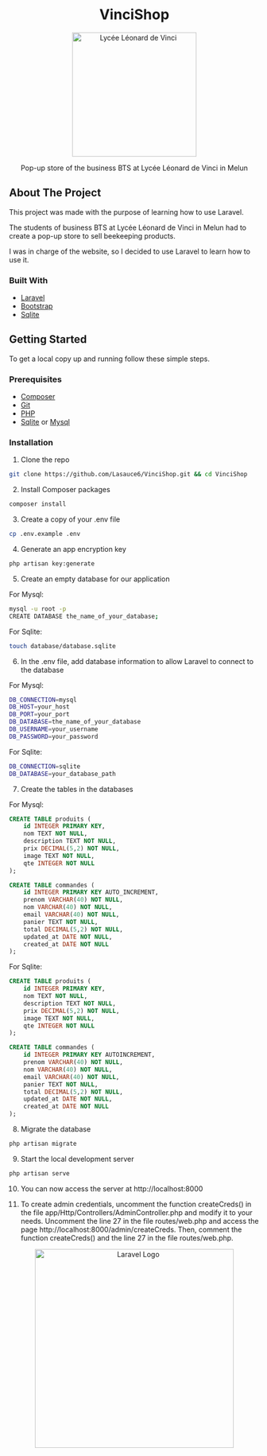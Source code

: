 <div align="center">
    <h1>VinciShop</h1>
    <p align="center"><a href="https://www.vinci-melun.org/" target="_blank"><img src="https://raw.githubusercontent.com/Lasauce6/VinciShop/master/storage/app/imgs/logo.svg" width="250" alt="Lycée Léonard de Vinci"></a></p>
    <p>Pop-up store of the business BTS at Lycée Léonard de Vinci in Melun</p>
</div>

## About The Project

This project was made with the purpose of learning how to use Laravel.

The students of business BTS at Lycée Léonard de Vinci in Melun had to create a pop-up store to sell beekeeping products.

I was in charge of the website, so I decided to use Laravel to learn how to use it.

### Built With

- [Laravel](https://laravel.com/)
- [Bootstrap](https://getbootstrap.com)
- [Sqlite](https://www.sqlite.org/index.html)

## Getting Started

To get a local copy up and running follow these simple steps.

### Prerequisites

- [Composer](https://getcomposer.org/)
- [Git](https://git-scm.com/)
- [PHP](https://www.php.net/)
- [Sqlite](https://www.sqlite.org/index.html) or [Mysql](https://www.mysql.com/fr/)

### Installation

1. Clone the repo

```sh
git clone https://github.com/Lasauce6/VinciShop.git && cd VinciShop
```

2. Install Composer packages

```sh
composer install
```

3. Create a copy of your .env file

```sh
cp .env.example .env
```

4. Generate an app encryption key

```sh
php artisan key:generate
```

5. Create an empty database for our application

For Mysql:
```sh
mysql -u root -p
CREATE DATABASE the_name_of_your_database;
```

For Sqlite:
```sh
touch database/database.sqlite
```

6. In the .env file, add database information to allow Laravel to connect to the database

For Mysql:
```sh
DB_CONNECTION=mysql
DB_HOST=your_host
DB_PORT=your_port
DB_DATABASE=the_name_of_your_database
DB_USERNAME=your_username
DB_PASSWORD=your_password
```

For Sqlite:
```sh
DB_CONNECTION=sqlite
DB_DATABASE=your_database_path
```

7. Create the tables in the databases

For Mysql:
```sql
CREATE TABLE produits (
    id INTEGER PRIMARY KEY,
    nom TEXT NOT NULL,
    description TEXT NOT NULL,
    prix DECIMAL(5,2) NOT NULL,
    image TEXT NOT NULL,
    qte INTEGER NOT NULL
);

CREATE TABLE commandes (
    id INTEGER PRIMARY KEY AUTO_INCREMENT,
    prenom VARCHAR(40) NOT NULL,
    nom VARCHAR(40) NOT NULL,
    email VARCHAR(40) NOT NULL,
    panier TEXT NOT NULL,
    total DECIMAL(5,2) NOT NULL,
    updated_at DATE NOT NULL,
    created_at DATE NOT NULL
);
```

For Sqlite:
```sql
CREATE TABLE produits (
    id INTEGER PRIMARY KEY,
    nom TEXT NOT NULL,
    description TEXT NOT NULL,
    prix DECIMAL(5,2) NOT NULL,
    image TEXT NOT NULL,
    qte INTEGER NOT NULL
);

CREATE TABLE commandes (
    id INTEGER PRIMARY KEY AUTOINCREMENT,
    prenom VARCHAR(40) NOT NULL,
    nom VARCHAR(40) NOT NULL,
    email VARCHAR(40) NOT NULL,
    panier TEXT NOT NULL,
    total DECIMAL(5,2) NOT NULL,
    updated_at DATE NOT NULL,
    created_at DATE NOT NULL
);
```

8. Migrate the database

```sh
php artisan migrate
```


9. Start the local development server

```sh
php artisan serve
```

10. You can now access the server at http://localhost:8000


11. To create admin credentials, uncomment the function createCreds() in the file app/Http/Controllers/AdminController.php and modify it to your needs. Uncomment the line 27 in the file routes/web.php and access the page http://localhost:8000/admin/createCreds. Then, comment the function createCreds() and the line 27 in the file routes/web.php.




<p align="center"><a href="https://laravel.com" target="_blank"><img src="https://raw.githubusercontent.com/laravel/art/master/logo-lockup/5%20SVG/2%20CMYK/1%20Full%20Color/laravel-logolockup-cmyk-red.svg" width="400" alt="Laravel Logo"></a></p>
